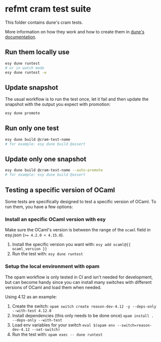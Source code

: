 # refmt cram test suite

This folder contains dune's cram tests.

More information on how they work and how to create them in [dune's documentation](https://dune.readthedocs.io/en/stable/tests.html#cram-tests).

## Run them locally use

```bash
esy dune runtest
# or in watch mode
esy dune runtest -w
```

## Update snapshot

The usual workflow is to run the test once, let it fail and then update the snapshot with the output you expect with promotion:

```bash
esy dune promote
```

## Run only one test

```bash
esy dune build @cram-test-name
# for example: esy dune build @assert
```

## Update only one snapshot

```bash
esy dune build @cram-test-name --auto-promote
# for example: esy dune build @assert
```

## Testing a specific version of OCaml

Some tests are specifically designed to test a specific version of OCaml. To run them, you have a few options:

### Install an specific OCaml version with esy

Make sure the OCaml's version is between the range of the `ocaml` field in esy.json (`>= 4.2.0 < 4.15.0`).

1. Install the specific version you want with: `esy add ocaml@{{ ocaml_version }}`
2. Run the test with: `esy dune runtest`

### Setup the local environment with opam

The opam workflow is only tested in CI and isn't needed for development, but can become handy since you can install many switches with different versions of OCaml and load them when needed.

Using 4.12 as an example:

1. Create the switch: `opam switch create reason-dev-4.12 -y --deps-only --with-test 4.12.0`
2. Install dependencies (this only needs to be done once) `opam install . --deps-only --with-test`
3. Load env variables for your switch `eval $(opam env --switch=reason-dev-4.12 --set-switch)`
4. Run the test with: `opam exec -- dune runtest`
